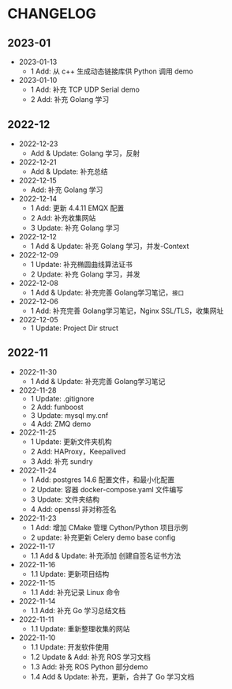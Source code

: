# CHANGELOG

## 2023-01

- 2023-01-13
  - 1 Add: 从 c++ 生成动态链接库供 Python 调用 demo
- 2023-01-10
  - 1 Add: 补充 TCP UDP Serial demo
  - 2 Add: 补充 Golang 学习

## 2022-12

- 2022-12-23
  - Add & Update: Golang 学习，反射
- 2022-12-21
  - Add & Update: 补充总结
- 2022-12-15
  - Add: 补充 Golang 学习
- 2022-12-14
  - 1 Add: 更新 4.4.11 EMQX 配置
  - 2 Add: 补充收集网站
  - 3 Update: 补充 Golang 学习
- 2022-12-12
  - 1 Add & Update: 补充 Golang 学习，并发-Context
- 2022-12-09
  - 1 Update: 补充椭圆曲线算法证书
  - 2 Update: 补充 Golang 学习，并发
- 2022-12-08
  - 1 Add & Update: 补充完善 Golang学习笔记，`接口`
- 2022-12-06
  - 1 Add: 补充完善 Golang学习笔记，Nginx SSL/TLS，收集网址
- 2022-12-05
  - 1 Update: Project Dir struct

## 2022-11

- 2022-11-30
  - 1 Add & Update: 补充完善 Golang学习笔记
- 2022-11-28
  - 1 Update: .gitignore
  - 2 Add: funboost
  - 3 Update: mysql my.cnf
  - 4 Add: ZMQ demo
- 2022-11-25
  - 1 Update: 更新文件夹机构
  - 2 Add: HAProxy，Keepalived
  - 3 Add: 补充 sundry
- 2022-11-24
  - 1 Add: postgres 14.6 配置文件，和最小化配置
  - 2 Update: 容器 docker-compose.yaml 文件编写
  - 3 Update: 文件夹结构
  - 4 Add: openssl 非对称签名
- 2022-11-23
  - 1 Add: 增加 CMake 管理 Cython/Python 项目示例
  - 2 update: 补充更新 Celery demo base config
- 2022-11-17
  - 1.1 Add & Update: 补充添加 创建自签名证书方法
- 2022-11-16
  - 1.1 Update: 更新项目结构
- 2022-11-15
  - 1.1 Add: 补充记录 Linux 命令
- 2022-11-14
  - 1.1 Add: 补充 Go 学习总结文档
- 2022-11-11
  - 1.1 Update: 重新整理收集的网站
- 2022-11-10
  - 1.1 Update: 开发软件使用
  - 1.2 Update & Add: 补充 ROS 学习文档
  - 1.3 Add: 补充 ROS Python 部分demo
  - 1.4 Add & Update: 补充，更新，合并了 Go 学习文档
